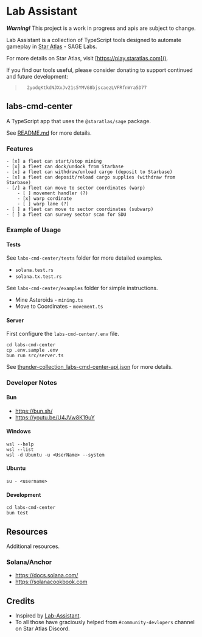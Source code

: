# Lab Assistant

**_Warning!_** This project is a work in progress and apis are subject to change. 

Lab Assistant is a collection of TypeScript tools designed to automate gameplay in [Star Atlas](https://staratlas.com/) - SAGE Labs.

For more details on Star Atlas, visit [https://play.staratlas.com]().

If you find our tools useful, please consider donating to support continued and future development:

>       2yodqKtkdNJXxJv21s5YMVG8bjscaezLVFRfnWra5D77

## labs-cmd-center

A TypeScript app that uses the `@staratlas/sage` package.

See [README.md](labs-cmd-center/README.md) for more details.

### Features

```
- [x] a fleet can start/stop mining
- [x] a fleet can dock/undock from Starbase
- [x] a fleet can withdraw/unload cargo (deposit to Starbase)
- [x] a fleet can deposit/reload cargo supplies (withdraw from Starbase)
- [/] a fleet can move to sector coordinates (warp)
    - [ ] movement handler (?)
    - [x] warp cordinate
    - [ ] warp lane (?)
- [ ] a fleet can move to sector coordinates (subwarp)
- [ ] a fleet can survey sector scan for SDU
```

### Example of Usage

#### Tests

See `labs-cmd-center/tests` folder for more detailed examples.

* `solana.test.rs`
* `solana.tx.test.rs`

See `labs-cmd-center/examples` folder for simple instructions.

* Mine Asteroids - `mining.ts`
* Move to Coordinates - `movement.ts`

#### Server

First configure the `labs-cmd-center/.env` file.

```
cd labs-cmd-center
cp .env.sample .env
bun run src/server.ts
```

See [thunder-collection_labs-cmd-center-api.json](docs/thunder-collection_labs-cmd-center-api.json) for more details.

### Developer Notes

#### Bun

* https://bun.sh/
* https://youtu.be/U4JVw8K19uY

#### Windows

```
wsl --help
wsl --list
wsl -d Ubuntu -u <UserName> --system
```

#### Ubuntu

```
su - <username>
```

#### Development

```
cd labs-cmd-center
bun test
```

## Resources

Additional resources.

### Solana/Anchor

* https://docs.solana.com/
* https://solanacookbook.com

## Credits

* Inspired by [Lab-Assistant](https://github.com/ImGroovin/Lab-Assistant).
* To all those have graciously helped from `#community-devlopers` channel on Star Atlas Discord.
